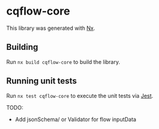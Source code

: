 # cqflow-core

This library was generated with [Nx](https://nx.dev).

## Building

Run `nx build cqflow-core` to build the library.

## Running unit tests

Run `nx test cqflow-core` to execute the unit tests via [Jest](https://jestjs.io).

TODO:

- Add jsonSchema/ or Validator for flow inputData
